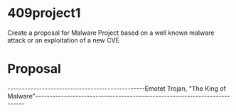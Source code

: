 # 409project1
Create a proposal for Malware Project based on a well known malware attack or an exploitation of a new CVE

# Proposal 
------------------------------------------------Emotet Trojan, "The King of Malware"--------------------------------------------------------------------------
